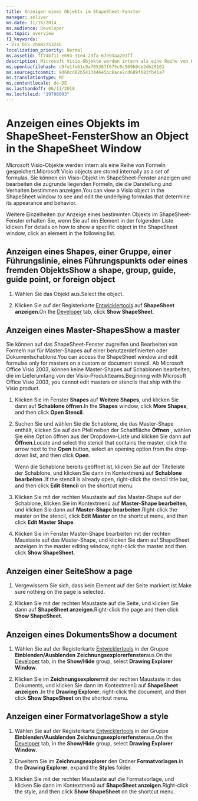 ```yaml
---
title: Anzeigen eines Objekts im ShapeSheet-Fenster
manager: soliver
ms.date: 11/16/2014
ms.audience: Developer
ms.topic: overview
f1_keywords:
- Vis_DSS.chm82253246
localization_priority: Normal
ms.assetid: ff74bf11-e693-11e4-23fa-67e93aa203ff
description: Microsoft Visio-Objekte werden intern als eine Reihe von Formeln gespeichert. Sie können ein Visio-Objekt im ShapeSheet-Fenster anzeigen und bearbeiten die zugrunde liegenden Formeln, die die Darstellung und Verhalten bestimmen anzeigen.
ms.openlocfilehash: c9fe1fe61c9a705367f675c0c969b9ce2db29101
ms.sourcegitcommit: 9d60cd82b5413446e5bc8ace2cd689f683fb41a7
ms.translationtype: MT
ms.contentlocale: de-DE
ms.lasthandoff: 06/11/2018
ms.locfileid: "19798093"
---
```

# <a name="show-an-object-in-the-shapesheet-window"></a><span data-ttu-id="17d1a-104">Anzeigen eines Objekts im ShapeSheet-Fenster</span><span class="sxs-lookup"><span data-stu-id="17d1a-104">Show an Object in the ShapeSheet Window</span></span>

<span data-ttu-id="17d1a-105">Microsoft Visio-Objekte werden intern als eine Reihe von Formeln gespeichert.</span><span class="sxs-lookup"><span data-stu-id="17d1a-105">Microsoft Visio objects are stored internally as a set of formulas.</span></span> <span data-ttu-id="17d1a-106">Sie können ein Visio-Objekt im ShapeSheet-Fenster anzeigen und bearbeiten die zugrunde liegenden Formeln, die die Darstellung und Verhalten bestimmen anzeigen.</span><span class="sxs-lookup"><span data-stu-id="17d1a-106">You can view a Visio object in the ShapeSheet window to see and edit the underlying formulas that determine its appearance and behavior.</span></span>
  
<span data-ttu-id="17d1a-107">Weitere Einzelheiten zur Anzeige eines bestimmten Objekts im ShapeSheet-Fenster erhalten Sie, wenn Sie auf ein Element in der folgenden Liste klicken.</span><span class="sxs-lookup"><span data-stu-id="17d1a-107">For details on how to show a specific object in the ShapeSheet window, click an element in the following list.</span></span>
  
## <a name="show-a-shape-group-guide-guide-point-or-foreign-object"></a><span data-ttu-id="17d1a-108">Anzeigen eines Shapes, einer Gruppe, einer Führungslinie, eines Führungspunkts oder eines fremden Objekts</span><span class="sxs-lookup"><span data-stu-id="17d1a-108">Show a shape, group, guide, guide point, or foreign object</span></span>

1. <span data-ttu-id="17d1a-109">Wählen Sie das Objekt aus.</span><span class="sxs-lookup"><span data-stu-id="17d1a-109">Select the object.</span></span>
    
2. <span data-ttu-id="17d1a-110">Klicken Sie auf der Registerkarte [Entwicklertools](run-in-developer-mode-display-the-developer-tab.md) auf **ShapeSheet anzeigen**.</span><span class="sxs-lookup"><span data-stu-id="17d1a-110">On the [Developer](run-in-developer-mode-display-the-developer-tab.md) tab, click **Show ShapeSheet**.</span></span>
    
## <a name="show-a-master"></a><span data-ttu-id="17d1a-111">Anzeigen eines Master-Shapes</span><span class="sxs-lookup"><span data-stu-id="17d1a-111">Show a master</span></span>

<span data-ttu-id="17d1a-112">Sie können auf das ShapeSheet-Fenster zugreifen und Bearbeiten von Formeln nur für Master-Shapes auf einer benutzerdefinierten oder Dokumentschablone.</span><span class="sxs-lookup"><span data-stu-id="17d1a-112">You can access the ShapeSheet window and edit formulas only for masters on a custom or document stencil.</span></span> <span data-ttu-id="17d1a-113">Ab Microsoft Office Visio 2003, können keine Master-Shapes auf Schablonen bearbeiten, die im Lieferumfang von der Visio-Produktteams.</span><span class="sxs-lookup"><span data-stu-id="17d1a-113">Beginning with Microsoft Office Visio 2003, you cannot edit masters on stencils that ship with the Visio product.</span></span>
  
1. <span data-ttu-id="17d1a-114">Klicken Sie im Fenster **Shapes** auf **Weitere Shapes**, und klicken Sie dann auf **Schablone öffnen**.</span><span class="sxs-lookup"><span data-stu-id="17d1a-114">In the **Shapes** window, click **More Shapes**, and then click **Open Stencil**.</span></span>
    
2. <span data-ttu-id="17d1a-115">Suchen Sie und wählen Sie die Schablone, die das Master-Shape enthält, klicken Sie auf den Pfeil neben der Schaltfläche **Öffnen** , wählen Sie eine Option öffnen aus der Dropdown-Liste und klicken Sie dann auf **Öffnen**.</span><span class="sxs-lookup"><span data-stu-id="17d1a-115">Locate and select the stencil that contains the master, click the arrow next to the **Open** button, select an opening option from the drop-down list, and then click **Open**.</span></span> 
    
    <span data-ttu-id="17d1a-116">Wenn die Schablone bereits geöffnet ist, klicken Sie auf der Titelleiste der Schablone, und klicken Sie dann im Kontextmenü auf **Schablone bearbeiten** .</span><span class="sxs-lookup"><span data-stu-id="17d1a-116">If the stencil is already open, right-click the stencil title bar, and then click **Edit Stencil** on the shortcut menu.</span></span> 
    
3. <span data-ttu-id="17d1a-117">Klicken Sie mit der rechten Maustaste auf das Master-Shape auf der Schablone, klicken Sie im Kontextmenü auf **Master-Shape bearbeiten**, und klicken Sie dann auf **Master-Shape bearbeiten**.</span><span class="sxs-lookup"><span data-stu-id="17d1a-117">Right-click the master on the stencil, click **Edit Master** on the shortcut menu, and then click **Edit Master Shape**.</span></span>
    
4. <span data-ttu-id="17d1a-118">Klicken Sie im Fenster Master-Shape bearbeiten mit der rechten Maustaste auf das Master-Shape, und klicken Sie dann auf ShapeSheet anzeigen.</span><span class="sxs-lookup"><span data-stu-id="17d1a-118">In the master editing window, right-click the master and then click **Show ShapeSheet**.</span></span>
    
## <a name="show-a-page"></a><span data-ttu-id="17d1a-119">Anzeigen einer Seite</span><span class="sxs-lookup"><span data-stu-id="17d1a-119">Show a page</span></span>

1. <span data-ttu-id="17d1a-120">Vergewissern Sie sich, dass kein Element auf der Seite markiert ist.</span><span class="sxs-lookup"><span data-stu-id="17d1a-120">Make sure nothing on the page is selected.</span></span>
    
2. <span data-ttu-id="17d1a-121">Klicken Sie mit der rechten Maustaste auf die Seite, und klicken Sie dann auf **ShapeSheet anzeigen**.</span><span class="sxs-lookup"><span data-stu-id="17d1a-121">Right-click the page and then click **Show ShapeSheet**.</span></span>
    
## <a name="show-a-document"></a><span data-ttu-id="17d1a-122">Anzeigen eines Dokuments</span><span class="sxs-lookup"><span data-stu-id="17d1a-122">Show a document</span></span>

1. <span data-ttu-id="17d1a-123">Wählen Sie auf der Registerkarte [Entwicklertools](run-in-developer-mode-display-the-developer-tab.md) in der Gruppe **Einblenden/Ausblenden** **Zeichnungsexplorerfenster**aus.</span><span class="sxs-lookup"><span data-stu-id="17d1a-123">On the [Developer](run-in-developer-mode-display-the-developer-tab.md) tab, in the **Show/Hide** group, select **Drawing Explorer Window**.</span></span>
    
2. <span data-ttu-id="17d1a-124">Klicken Sie im **Zeichnungsexplorer**mit der rechten Maustaste in des Dokuments, und klicken Sie dann im Kontextmenü auf **ShapeSheet anzeigen** .</span><span class="sxs-lookup"><span data-stu-id="17d1a-124">In the **Drawing Explorer**, right-click the document, and then click **Show ShapeSheet** on the shortcut menu.</span></span> 
    
## <a name="show-a-style"></a><span data-ttu-id="17d1a-125">Anzeigen einer Formatvorlage</span><span class="sxs-lookup"><span data-stu-id="17d1a-125">Show a style</span></span>

1. <span data-ttu-id="17d1a-126">Wählen Sie auf der Registerkarte [Entwicklertools](run-in-developer-mode-display-the-developer-tab.md) in der Gruppe **Einblenden/Ausblenden** **Zeichnungsexplorerfenster**aus.</span><span class="sxs-lookup"><span data-stu-id="17d1a-126">On the [Developer](run-in-developer-mode-display-the-developer-tab.md) tab, in the **Show/Hide** group, select **Drawing Explorer Window**.</span></span>
    
2. <span data-ttu-id="17d1a-127">Erweitern Sie im **Zeichnungsexplorer** den Ordner **Formatvorlagen**.</span><span class="sxs-lookup"><span data-stu-id="17d1a-127">In the **Drawing Explorer**, expand the **Styles** folder.</span></span> 
    
3. <span data-ttu-id="17d1a-128">Klicken Sie mit der rechten Maustaste auf die Formatvorlage, und klicken Sie dann im Kontextmenü auf **ShapeSheet anzeigen**.</span><span class="sxs-lookup"><span data-stu-id="17d1a-128">Right-click the style, and then click **Show ShapeSheet** on the shortcut menu.</span></span> 
    

